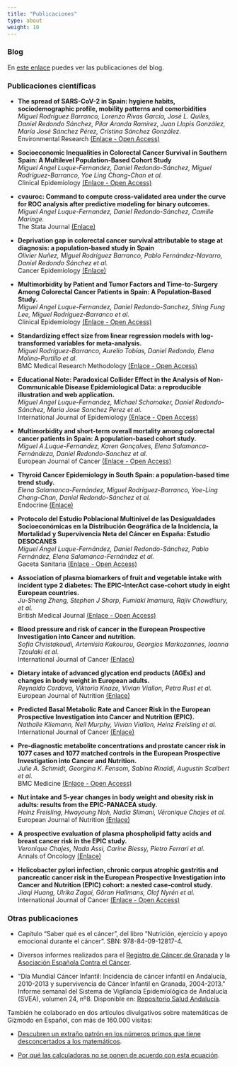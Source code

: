 ```yaml
---
title: "Publicaciones"
type: about
weight: 10
---
```


### Blog

En [este enlace](/posts) puedes ver las publicaciones del blog.

### Publicaciones científicas

* **The spread of SARS-CoV-2 in Spain: hygiene habits, sociodemographic profile, mobility patterns and comorbidities**  
*Miguel Rodríguez Barranco, Lorenzo Rivas García, José L. Quiles, Daniel Redondo Sánchez, Pilar Aranda Ramírez, Juan Llopis González, María José Sánchez Pérez, Cristina Sánchez González.*  
Environmental Research [(Enlace - Open Access)](https://doi.org/10.1016/j.envres.2020.110223)

* **Socioeconomic Inequalities in Colorectal Cancer Survival in Southern Spain: A Multilevel Population-Based Cohort Study**  
*Miguel Angel Luque-Fernandez, Daniel Redondo-Sánchez, Miguel Rodríguez-Barranco, Yoe Ling Chang-Chan et al.*  
Clinical Epidemiology [(Enlace - Open Access)](https://doi.org/10.2147/CLEP.S261355)

* **cvauroc: Command to compute cross-validated area under the curve for ROC analysis after predictive modeling for binary outcomes.**  
*Miguel Angel Luque-Fernandez, Daniel Redondo-Sánchez, Camille Maringe.*  
The Stata Journal [(Enlace)](https://doi.org/10.1177/1536867X19874237)

* **Deprivation gap in colorectal cancer survival attributable to stage at diagnosis: a population-based study in Spain**  
*Olivier Nuñez, Miguel Rodríguez Barranco, Pablo Fernández-Navarro, Daniel Redondo Sánchez et al.*  
Cancer Epidemiology [(Enlace)](https://doi.org/10.1016/j.canep.2020.101794)

* **Multimorbidity by Patient and Tumor Factors and Time-to-Surgery Among Colorectal Cancer Patients in Spain: A Population-Based Study.**  
*Miguel Angel Luque-Fernandez, Daniel Redondo-Sanchez, Shing Fung Lee, Miguel Rodríguez-Barranco et al.*  
Clinical Epidemiology [(Enlace - Open Access)](http://doi.org/10.2147/CLEP.S229935)

* **Standardizing effect size from linear regression models with log-transformed variables for meta-analysis.**  
*Miguel Rodríguez-Barranco, Aurelio Tobías, Daniel Redondo, Elena Molina-Portillo et al.*  
BMC Medical Research Methodology [(Enlace - Open Access)](https://doi.org/10.1186/s12874-017-0322-8)

* **Educational Note: Paradoxical Collider Effect in the Analysis of Non-Communicable Disease Epidemiological Data: a reproducible illustration and web application.**  
*Miguel Angel Luque-Fernandez, Michael Schomaker, Daniel Redondo-Sánchez, Maria Jose Sanchez Perez et al.*  
International Journal of Epidemiology [(Enlace - Open Access)](https://doi.org/10.1093/ije/dyy275)

* **Multimorbidity and short-term overall mortality among colorectal cancer patients in Spain: A population-based cohort study.**  
*Miguel A.Luque-Fernandez, Karen Gonçalves, Elena Salamanca-Fernándeza, Daniel Redondo-Sanchez et al.*   
European Journal of Cancer [(Enlace - Open Access)](https://doi.org/10.1016/j.ejca.2020.01.021)

* **Thyroid Cancer Epidemiology in South Spain: a population-based time trend study.**  
*Elena Salamanca-Fernández, Miguel Rodríguez-Barranco, Yoe-Ling Chang-Chan, Daniel Redondo-Sánchez et al.*  
Endocrine [(Enlace)](https://doi.org/10.1007/s12020-018-1681-6)

* **Protocolo del Estudio Poblacional Multinivel de las Desigualdades Socioeconómicas en la Distribución Geográfica de la Incidencia, la Mortalidad y Supervivencia Neta del Cáncer en España: Estudio DESOCANES**  
*Miguel Ángel Luque-Fernández, Daniel Redondo-Sánchez, Pablo Fernández, Elena Salamanca-Fernández et al.*  
Gaceta Sanitaria [(Enlace - Open Access)](https://www.doi.org/10.1016/j.gaceta.2020.02.015)

* **Association of plasma biomarkers of fruit and vegetable intake with incident type 2 diabetes: The EPIC-InterAct case-cohort study in eight European countries.**  
*Ju-Sheng Zheng, Stephen J Sharp, Fumiaki Imamura, Rajiv Chowdhury, et al.*  
British Medical Journal [(Enlace - Open Access)](https://doi.org/10.1136/bmj.m2194)

* **Blood pressure and risk of cancer in the European Prospective Investigation into Cancer and nutrition.**  
*Sofia Christakoudi, Artemisia Kakourou, Georgios Markozannes, Ioanna Tzoulaki et al.*  
International Journal of Cancer [(Enlace)](https://doi.org/10.1002/ijc.32576)


* **Dietary intake of advanced glycation end products (AGEs) and changes in body weight in European adults.**  
*Reynalda Cordova, Viktoria Knaze, Vivian Viallon, Petra Rust et al.*  
European Journal of Nutrition [(Enlace)](https://doi.org/10.1007/s00394-019-02129-8)

* **Predicted Basal Metabolic Rate and Cancer Risk in the European Prospective Investigation into Cancer and Nutrition (EPIC).**  
*Nathalie Kliemann, Neil Murphy, Vivian Viallon, Heinz Freisling et al.*  
International Journal of Cancer [(Enlace)](https://doi.org/10.1002/ijc.32753)

* **Pre-diagnostic metabolite concentrations and prostate cancer risk in 1077 cases and 1077 matched controls in the European Prospective Investigation into Cancer and Nutrition.**  
*Julie A. Schmidt, Georgina K. Fensom, Sabina Rinaldi, Augustin Scalbert et al.*  
BMC Medicine [(Enlace - Open Access)](https://doi.org/10.1186/s12916-017-0885-6)

* **Nut intake and 5-year changes in body weight and obesity risk in adults: results from the EPIC-PANACEA study.**  
*Heinz Freisling, Hwayoung Noh, Nadia Slimani, Véronique Chajes et al.*  
European Journal of Nutrition [(Enlace)](https://doi.org/10.1007/s00394-017-1513-0)

* **A prospective evaluation of plasma phospholipid fatty acids and breast cancer risk in the EPIC study.**  
*Veronique Chajes, Nada Assi, Carine Biessy, Pietro Ferrari et al.*  
Annals of Oncology [(Enlace)](https://doi.org/10.1093/annonc/mdx482)

* **Helicobacter pylori infection, chronic corpus atrophic gastritis and pancreatic cancer risk in the European Prospective Investigation into Cancer and Nutrition (EPIC) cohort: a nested case-control study.**  
*Jiaqi Huang, Ulrika Zagai, Göran Hallmans, Olof Nyrén et al.*  
International Journal of Cancer [(Enlace - Open Access)](https://doi.org/10.1002/ijc.30590)

### Otras publicaciones

- Capítulo “Saber qué es el cáncer”, del libro “Nutrición, ejercicio y apoyo emocional durante el cáncer”. SBN: 978-84-09-12817-4.

- Diversos informes realizados para el [Registro de Cáncer de Granada](http://www.cancergranada.org) y la [Asociación Española Contra el Cáncer](https://www.aecc.es).

- "Día Mundial Cáncer Infantil: Incidencia de cáncer infantil en Andalucía, 2010-2013 y supervivencia de Cáncer Infantil en Granada, 2004-2013." Informe semanal del Sistema de Vigilancia Epidemiológica de Andalucía (SVEA), volumen 24, nº8.  Disponible en: [Repositorio Salud Andalucía](https://www.repositoriosalud.es/handle/10668/2984).

También he colaborado en dos artículos divulgativos sobre matemáticas de Gizmodo en Español, con más de 160.000 visitas:

- [Descubren un extraño patrón en los números primos que tiene desconcertados a los matemáticos](https://es.gizmodo.com/descubren-un-extrano-patron-en-los-numeros-primos-que-t-1764975601).

- [Por qué las calculadoras no se ponen de acuerdo con esta ecuación](https://es.gizmodo.com/por-que-las-calculadoras-no-se-ponen-de-acuerdo-con-est-1836981854).
